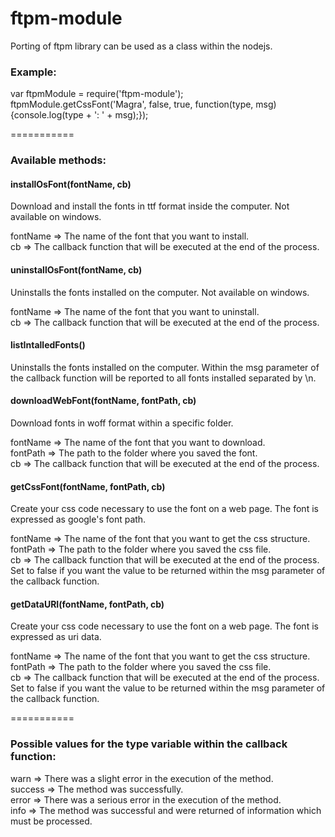 ftpm-module
===========

Porting of ftpm library can be used as a class within the nodejs.

### Example:

var ftpmModule = require('ftpm-module');  
ftpmModule.getCssFont('Magra', false, true, function(type, msg) {console.log(type + ': ' + msg);});

===========
### Available methods:

#### installOsFont(fontName, cb)
Download and install the fonts in ttf format inside the computer. Not available on windows.

fontName => The name of the font that you want to install.  
cb		 => The callback function that will be executed at the end of the process.

#### uninstallOsFont(fontName, cb)
Uninstalls the fonts installed on the computer. Not available on windows.  

fontName => The name of the font that you want to uninstall.  
cb       => The callback function that will be executed at the end of the process.

#### listIntalledFonts()
Uninstalls the fonts installed on the computer.
Within the msg parameter of the callback function will be reported to all fonts installed separated by \n.

#### downloadWebFont(fontName, fontPath, cb)
Download fonts in woff format within a specific folder.

fontName => The name of the font that you want to download.  
fontPath => The path to the folder where you saved the font.  
cb       => The callback function that will be executed at the end of the process.

#### getCssFont(fontName, fontPath, cb)
Create your css code necessary to use the font on a web page. The font is expressed as google's font path.

fontName => The name of the font that you want to get the css structure.  
fontPath => The path to the folder where you saved the css file.  
cb       => The callback function that will be executed at the end of the process.   Set to false if you want the value to be returned within the msg parameter of the callback function.

#### getDataURI(fontName, fontPath, cb)
Create your css code necessary to use the font on a web page. The font is expressed as uri data.

fontName => The name of the font that you want to get the css structure.  
fontPath => The path to the folder where you saved the css file.  
cb       => The callback function that will be executed at the end of the process.   Set to false if you want the value to be returned within the msg parameter of the callback function.

===========
### Possible values for the type variable within the callback function:

warn	=> There was a slight error in the execution of the method.  
success	=> The method was successfully.  
error	=> There was a serious error in the execution of the method.  
info	=> The method was successful and were returned of information which must be processed.
